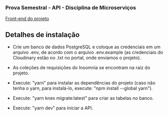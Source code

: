 ### Prova Semestral - API - Disciplina de Microserviços

[Front-end do projeto](https://github.com/danielmarques12/web-prova-semestral)

## Detalhes de instalação

- Crie um banco de dados PostgreSQL e coloque as credenciais em um arquivo .env, de acordo com o arquivo .env.example (as credenciais do Cloudinary estão no .txt no portal, onde enviamos o projeto).

- As coleções de requisições do Insomnia se encontram na raíz do projeto.

- Execute: "yarn" para instalar as dependências do projeto (caso não tenha o yarn, para instalá-lo, execute: "npm install --global yarn").

- Execute: "yarn knex migrate:latest" para criar as tabelas no banco.

- Execute: "yarn dev" para iniciar a API.
